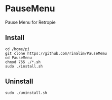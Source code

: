 # PauseMenu
Pause Menu for Retropie

## Install
<pre><code>cd /home/pi
git clone https://github.com/rinalim/PauseMemu
cd PauseMenu
chmod 755 ./*.sh
sudo ./install.sh
</code></pre>

## Uninstall
<pre><code>sudo ./uninstall.sh
</code></pre>
